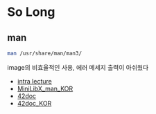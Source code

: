 # So Long

## man
```bash
man /usr/share/man/man3/
```

image의 비효율적인 사용, 에러 메세지 출력이 아쉬웠다

- [intra lecture](https://elearning.intra.42.fr/notions/minilibx/subnotions)
- [MiniLibX_man_KOR](https://github.com/sejinpark12/MiniLibX_man_kor)
- [42doc](https://harm-smits.github.io/42docs/libs/minilibx/getting_started.html)
- [42doc_KOR](https://ryu-paul.gitbook.io/42_study_doc/so_long/minilibx)
